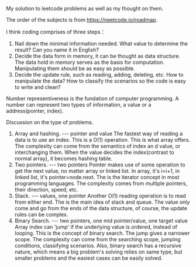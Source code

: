 My solution to leetcode problems as well as my thought on them.

The order of the subjects is from https://neetcode.io/roadmap. 

I think coding comprises of three steps：
1. Nail down the minimal information needed. 
    What value to determine the result? Can you name it in English?
2. Decide the data form in memory, it can be thought as data structure.
    The data hold in memory serves as the basis for computation. Manipulating them should be as easy as possible.
3. Decide the update rule, such as reading, adding, deleting, etc.
    How to manipulate the data? How to classify the scenarios so the code is easy to write and clean?  

Number representiveness is the fundation of computer programming. A number can represent two types of information, a value or a address(pointer, index).

Discussion on the type of problems.
1. Array and hashing.
    --- pointer and value
    The fastest way of reading a data is to use an index. This is a O(1) operation. This is what array offers. The complexity can come from the semantics of index an d value, or interchanging them. 
    When the value decides the index(contrast to normal array), it becomes hashing table.
2. Two pointers.
    --- two pointers
    Pointer makes use of some operation to get the next value, no matter array or linked list. In array, it's i=i+1, in linked list, it's pointer=node.next. The is the iterator concept in most programming languages. The complexity comes from multiple pointers, their direction, speed, etc.
3. Stack.
    --- values, one pointer
    Another O(1) reading operation is to read from either end. The is the main idea of stack and queue. The value only come and go from the ends of the data structure, of course, the update rules can be complex.
4. Binary Search.
    --- two pointers, one mid pointer/value, one target value
    Array index can 'jump' if the underlying value is ordered, instead of looping. This is the concept of binary search. The jump gives a narrower scope. The complexity can come from the searching scope, jumping conditions, classifying scenarios. Also, binary search has a recursive nature, which means a big problem's solving relies on same type, but smaller problems and the easiest cases can be easily solved.
